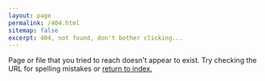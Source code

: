 ```yaml
---
layout: page
permalink: /404.html
sitemap: false
excerpt: 404, not found, don't bother clicking...
---
```


Page or file that you tried to reach doesn't appear to exist. Try checking
the URL for spelling mistakes or [return to index.](/)
